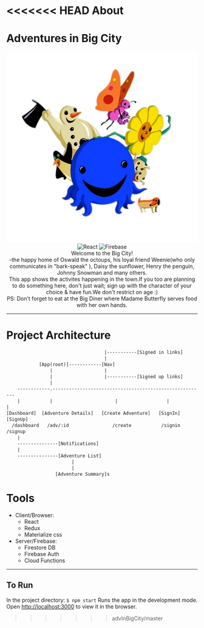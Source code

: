 <<<<<<< HEAD
About
=======
# Adventures in Big City
<p align= "center">
<img src = './media/cast.png' height = "500px"/>
<br>
<img src="https://img.shields.io/badge/React-C3190B" alt="React">
<img src="https://img.shields.io/badge/Firebase-E27D06" alt="Firebase">
<br>
Welcome to the Big City!<br>
-the happy home of Oswald the octoups, his loyal friend Weenie(who only communicates in "bark-speak" ), Daisy the sunflower, Henry the penguin, Johnny Snowman and many others.
<br>
This app shows the activites happening in the town.If you too are planning to do something here, don't just wait; sign up with the character of your choice & have fun.We don't restrict on age :)
<br>
PS: Don't forget to eat at the Big Diner where Madame Butterfly serves food with her own hands.
</p>

<hr>

# Project Architecture
```
                                    |-----------[Signed in links]
                                    |            
            [App(root)]------------[Nav]
                |                   |
                |                   |-----------[Signed up links]
                |
    ------------.--------------------------------------------------------
    |           |                       |                  |            |
[Dashboard]  [Adventure Details]   [Create Adventure]   [SignIn]    [SignUp]
  /dashboard   /adv/:id                /create           /signin       /signup
    |
    ---------------[Notifications]
    |
    ---------------[Adventure List]
                        |
                        |
                  [Adventure Summary]s

```
# Tools
* Client/Browser:
    * React
    * Redux
    * Materialize css
* Server/Firebase:
    * Firestore DB
    * Firebase Auth
    * Cloud Functions

    
<hr>

## To Run
In the project directory: `$ npm start`
Runs the app in the development mode.<br />
Open [http://localhost:3000](http://localhost:3000) to view it in the browser.

>>>>>>> advInBigCity/master
